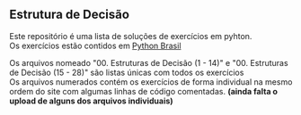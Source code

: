 ## Estrutura de Decisão

Este repositório é uma lista de soluções de exercícios em pyhton.<br>
Os exercícios estão contidos em <a href="https://wiki.python.org.br/EstruturaDeDecisao">Python Brasil</a>

Os arquivos nomeado "00. Estruturas de Decisão (1 - 14)" e "00. Estruturas de Decisão (15 - 28)" são listas únicas com todos os exercícios<br>
Os arquivos numerados contém os exercícios de forma individual na mesmo ordem do site com algumas linhas de código comentadas.
<b>(ainda falta o upload de alguns dos arquivos individuais)</b>
